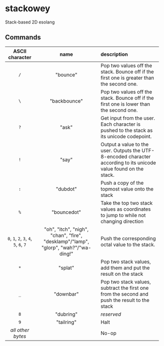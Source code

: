 # stackowey
Stack-based 2D esolang

## Commands
|            ASCII character             |                                       name                                          | description                                                                                                        |
| :------------------------------------: | :---------------------------------------------------------------------------------: | :----------------------------------------------------------------------------------------------------------------- |
|                  `/`                   |                                     "bounce"                                        | Pop two values off the stack. Bounce off if the first one is greater than the second one.                          |
|                  `\`                   |                                   "backbounce"                                      | Pop two values off the stack. Bounce off if the first one is lower than the second one.                            |
|                  `?`                   |                                       "ask"                                         | Get input from the user. Each character is pushed to the stack as its unicode codepoint.                           |
|                  `!`                   |                                       "say"                                         | Output a value to the user. Outputs the UTF-8-encoded character according to its unicode value found on the stack. |
|                  `:`                   |                                     "dubdot"                                        | Push a copy of the topmost value onto the stack                                                                    |
|                  `%`                   |                                    "bouncedot"                                      | Take the top two stack values as coordinates to jump to while not changing direction                               |
| `0`, `1`, `2`, `3`, `4`, `5`, `6`, `7` | "oh", "itch", "nigh", "chan", "fire", "desklamp"/"lamp", "glorp", "wah?"/"wa-ding!" | Push the corresponding octal value to the stack.                                                                   |
|                  `*`                   |                                      "splat"                                        | Pop two stack values, add them and put the result on the stack                                                     |
|                  `_`                   |                                     "downbar"                                       | Pop two stack values, subtract the first one from the second and push the result to the stack                      |
|                  `8`                   |                                     "dubring"                                       | *reserved*                                                                                                         |
|                  `9`                   |                                    "tailring"                                       | Halt                                                                                                               |
|           *all other bytes*            |                                                                                     | No-op                                                                                                              |
